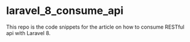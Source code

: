 # laravel_8_consume_api
This repo is the code snippets for the article on how to consume RESTful api with Laravel 8.

